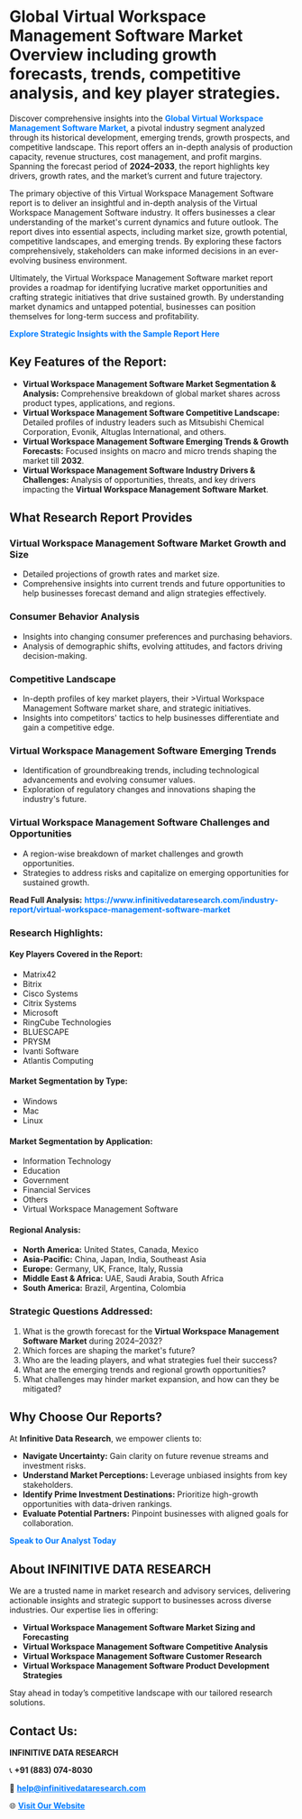 <h1>Global Virtual Workspace Management Software Market Overview including growth forecasts, trends, competitive analysis, and key player strategies.</h1>
<p>
Discover comprehensive insights into the 
<a href="https://www.infinitivedataresearch.com/industry-report/virtual-workspace-management-software-market" rel="dofollow" style="color: #007BFF; text-decoration: none;"><strong>Global Virtual Workspace Management Software Market</strong></a>, a pivotal industry segment analyzed through its historical development, emerging trends, growth prospects, and competitive landscape. This report offers an in-depth analysis of production capacity, revenue structures, cost management, and profit margins. Spanning the forecast period of <strong>2024–2033</strong>, the report highlights key drivers, growth rates, and the market’s current and future trajectory.
</p>
<p>
The primary objective of this Virtual Workspace Management Software report is to deliver an insightful and in-depth analysis of the Virtual Workspace Management Software industry. It offers businesses a clear understanding of the market's current dynamics and future outlook. The report dives into essential aspects, including market size, growth potential, competitive landscapes, and emerging trends. By exploring these factors comprehensively, stakeholders can make informed decisions in an ever-evolving business environment.
</p>
<p>
Ultimately, the Virtual Workspace Management Software market report provides a roadmap for identifying lucrative market opportunities and crafting strategic initiatives that drive sustained growth. By understanding market dynamics and untapped potential, businesses can position themselves for long-term success and profitability.
</p>
<p>
<a href="https://www.infinitivedataresearch.com/request-sample/reportId=102170" style="color: #007BFF; text-decoration: none;"><strong>Explore Strategic Insights with the Sample Report Here</strong></a>
</p>

<h2>Key Features of the Report:</h2>
<ul>
<li><strong>Virtual Workspace Management Software Market Segmentation & Analysis:</strong> Comprehensive breakdown of global market shares across product types, applications, and regions.</li>
<li><strong>Virtual Workspace Management Software Competitive Landscape:</strong> Detailed profiles of industry leaders such as Mitsubishi Chemical Corporation, Evonik, Altuglas International, and others.</li>
<li><strong>Virtual Workspace Management Software Emerging Trends & Growth Forecasts:</strong> Focused insights on macro and micro trends shaping the market till <strong>2032</strong>.</li>
<li><strong>Virtual Workspace Management Software Industry Drivers & Challenges:</strong> Analysis of opportunities, threats, and key drivers impacting the <strong>Virtual Workspace Management Software Market</strong>.</li>
</ul>

<h2>What Research Report Provides</h2>
<h3>Virtual Workspace Management Software Market Growth and Size</h3>
<ul>
<li>Detailed projections of growth rates and market size.</li>
<li>Comprehensive insights into current trends and future opportunities to help businesses forecast demand and align strategies effectively.</li>
</ul>

<h3>Consumer Behavior Analysis</h3>
<ul>
<li>Insights into changing consumer preferences and purchasing behaviors.</li>
<li>Analysis of demographic shifts, evolving attitudes, and factors driving decision-making.</li>
</ul>

<h3>Competitive Landscape</h3>
<ul>
<li>In-depth profiles of key market players, their >Virtual Workspace Management Software market share, and strategic initiatives.</li>
<li>Insights into competitors' tactics to help businesses differentiate and gain a competitive edge.</li>
</ul>

<h3>Virtual Workspace Management Software Emerging Trends</h3>
<ul>
<li>Identification of groundbreaking trends, including technological advancements and evolving consumer values.</li>
<li>Exploration of regulatory changes and innovations shaping the industry's future.</li>
</ul>

<h3>Virtual Workspace Management Software Challenges and Opportunities</h3>
<ul>
<li>A region-wise breakdown of market challenges and growth opportunities.</li>
<li>Strategies to address risks and capitalize on emerging opportunities for sustained growth.</li>
</ul>
<p><strong>Read Full Analysis:</strong> <a href="https://www.infinitivedataresearch.com/industry-report/virtual-workspace-management-software-market" rel="dofollow" style="color: #007BFF; text-decoration: none;"><strong>https://www.infinitivedataresearch.com/industry-report/virtual-workspace-management-software-market</strong></a></p>
<h3>Research Highlights:</h3>
<h4>Key Players Covered in the Report:</h4>
<ul><li>Matrix42</li><li>Bitrix</li><li>Cisco Systems</li><li>Citrix Systems</li><li>Microsoft</li><li>RingCube Technologies</li><li>BLUESCAPE</li><li>PRYSM</li><li>Ivanti Software</li><li>Atlantis Computing</li></ul>
<h4>Market Segmentation by Type:</h4>
<ul><li>Windows</li><li>Mac</li><li>Linux</li></ul>
<h4>Market Segmentation by Application:</h4>
<ul><li>Information Technology</li><li>Education</li><li>Government</li><li>Financial Services</li><li>Others</li><li>Virtual Workspace Management Software</li></ul>

<h4>Regional Analysis:</h4>
<ul>
<li><strong>North America:</strong> United States, Canada, Mexico</li>
<li><strong>Asia-Pacific:</strong> China, Japan, India, Southeast Asia</li>
<li><strong>Europe:</strong> Germany, UK, France, Italy, Russia</li>
<li><strong>Middle East & Africa:</strong> UAE, Saudi Arabia, South Africa</li>
<li><strong>South America:</strong> Brazil, Argentina, Colombia</li>
</ul>

<h3>Strategic Questions Addressed:</h3>
<ol>
<li>What is the growth forecast for the <strong>Virtual Workspace Management Software Market</strong> during 2024–2032?</li>
<li>Which forces are shaping the market's future?</li>
<li>Who are the leading players, and what strategies fuel their success?</li>
<li>What are the emerging trends and regional growth opportunities?</li>
<li>What challenges may hinder market expansion, and how can they be mitigated?</li>
</ol>

<h2>Why Choose Our Reports?</h2>
<p>At <strong>Infinitive Data Research</strong>, we empower clients to:</p>
<ul>
<li><strong>Navigate Uncertainty:</strong> Gain clarity on future revenue streams and investment risks.</li>
<li><strong>Understand Market Perceptions:</strong> Leverage unbiased insights from key stakeholders.</li>
<li><strong>Identify Prime Investment Destinations:</strong> Prioritize high-growth opportunities with data-driven rankings.</li>
<li><strong>Evaluate Potential Partners:</strong> Pinpoint businesses with aligned goals for collaboration.</li>
</ul>
<p><a href="https://www.infinitivedataresearch.com/industry-report/virtual-workspace-management-software-market" rel="dofollow" style="color: #007BFF; text-decoration: none;"><strong>Speak to Our Analyst Today</strong></a></p>

<h2>About INFINITIVE DATA RESEARCH</h2>
<p>We are a trusted name in market research and advisory services, delivering actionable insights and strategic support to businesses across diverse industries. Our expertise lies in offering:</p>
<ul>
<li><strong>Virtual Workspace Management Software Market Sizing and Forecasting</strong></li>
<li><strong>Virtual Workspace Management Software Competitive Analysis</strong></li>
<li><strong>Virtual Workspace Management Software Customer Research</strong></li>
<li><strong>Virtual Workspace Management Software Product Development Strategies</strong></li>
</ul>
<p>Stay ahead in today’s competitive landscape with our tailored research solutions.</p>

<h2>Contact Us:</h2>
<p><strong>INFINITIVE DATA RESEARCH</strong></p>
<p>📞 <strong>+91 (883) 074-8030</strong></p>
<p>📧 <strong><a href="mailto:help@infinitivedataresearch.com" style="color: #007BFF;">help@infinitivedataresearch.com</a></strong></p>
<p>🌐 <strong><a href="https://www.infinitivedataresearch.com" rel="dofollow" style="color: #007BFF;">Visit Our Website</a></strong></p>